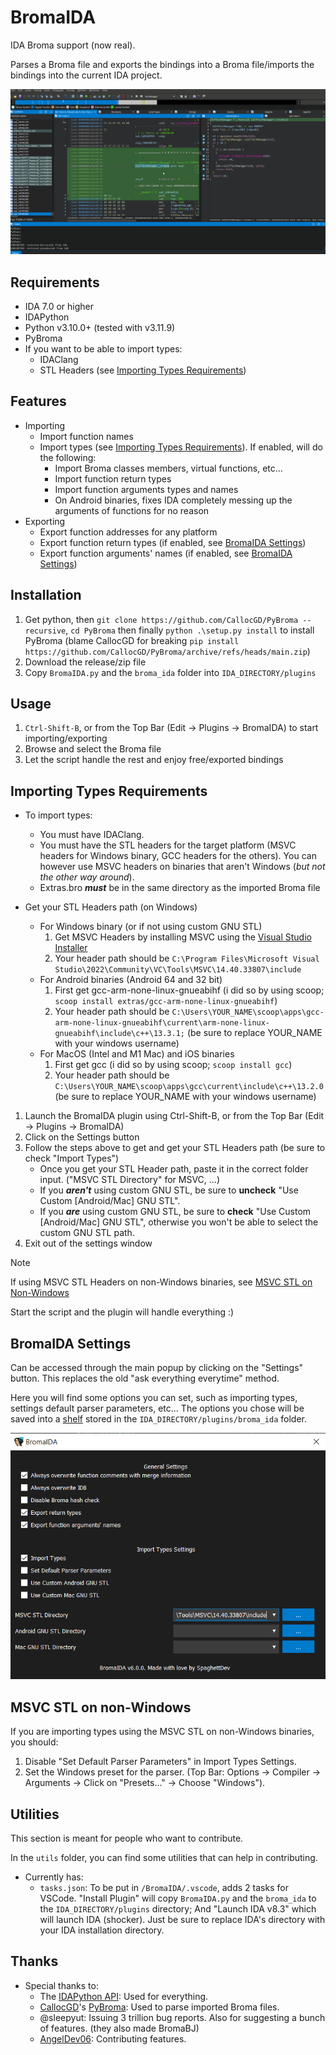 # BromaIDA

IDA Broma support (now real).

Parses a Broma file and exports the bindings into a Broma file/imports the bindings into the current IDA project.

[![BromaIDA](assets/bida.gif)](https://github.com/SpaghettDev/BromaIDA/releases)

## Requirements

- IDA 7.0 or higher
- IDAPython
- Python v3.10.0+ (tested with v3.11.9)
- PyBroma
- If you want to be able to import types:
  - IDAClang
  - STL Headers (see [Importing Types Requirements](#importing-types-requirements))

## Features

- Importing
  - Import function names
  - Import types (see [Importing Types Requirements](#importing-types-requirements)). If enabled, will do the following:
    - Import Broma classes members, virtual functions, etc...
    - Import function return types
    - Import function arguments types and names
    - On Android binaries, fixes IDA completely messing up the arguments of functions for no reason
- Exporting
  - Export function addresses for any platform
  - Export function return types (if enabled, see [BromaIDA Settings](#bromaida-settings))
  - Export function arguments' names (if enabled, see [BromaIDA Settings](#bromaida-settings))

## Installation

1. Get python, then `git clone https://github.com/CallocGD/PyBroma --recursive`, `cd PyBroma` then finally `python .\setup.py install` to install PyBroma (blame CallocGD for breaking `pip install https://github.com/CallocGD/PyBroma/archive/refs/heads/main.zip`)
2. Download the release/zip file
3. Copy `BromaIDA.py` and the `broma_ida` folder into `IDA_DIRECTORY/plugins`

## Usage

1. `Ctrl-Shift-B`, or from the Top Bar (Edit -> Plugins -> BromaIDA) to start importing/exporting
2. Browse and select the Broma file
3. Let the script handle the rest and enjoy free/exported bindings

## Importing Types Requirements

- To import types:
  - You must have IDAClang.
  - You must have the STL headers for the target platform (MSVC headers for Windows binary, GCC headers for the others). You can however use MSVC headers on binaries that aren't Windows (_but not the other way around_).
  - Extras.bro **_must_** be in the same directory as the imported Broma file

- Get your STL Headers path (on Windows)
  - For Windows binary (or if not using custom GNU STL)
     1. Get MSVC Headers by installing MSVC using the [Visual Studio Installer](https://visualstudio.microsoft.com/downloads)
     2. Your header path should be `C:\Program Files\Microsoft Visual Studio\2022\Community\VC\Tools\MSVC\14.40.33807\include`
  - For Android binaries (Android 64 and 32 bit)
     1. First get gcc-arm-none-linux-gnueabihf (i did so by using scoop; `scoop install extras/gcc-arm-none-linux-gnueabihf`)
     2. Your header path should be `C:\Users\YOUR_NAME\scoop\apps\gcc-arm-none-linux-gnueabihf\current\arm-none-linux-gnueabihf\include\c++\13.3.1;` (be sure to replace YOUR_NAME with your windows username)
  - For MacOS (Intel and M1 Mac) and iOS binaries
     1. First get gcc (i did so by using scoop; `scoop install gcc`)
     2. Your header path should be `C:\Users\YOUR_NAME\scoop\apps\gcc\current\include\c++\13.2.0` (be sure to replace YOUR_NAME with your windows username)

1. Launch the BromaIDA plugin using Ctrl-Shift-B, or from the Top Bar (Edit -> Plugins -> BromaIDA)
2. Click on the Settings button
3. Follow the steps above to get and get your STL Headers path (be sure to check "Import Types")
   - Once you get your STL Header path, paste it in the correct folder input. ("MSVC STL Directory" for MSVC, ...)
   - If you **_aren't_** using custom GNU STL, be sure to **uncheck** "Use Custom [Android/Mac] GNU STL".
   - If you **_are_** using custom GNU STL, be sure to **check** "Use Custom [Android/Mac] GNU STL", otherwise you won't be able to select the custom GNU STL path.
4. Exit out of the settings window

> [!NOTE]
> If using MSVC STL Headers on non-Windows binaries, see [MSVC STL on Non-Windows](#msvc-stl-on-non-windows)

Start the script and the plugin will handle everything :)

## BromaIDA Settings

Can be accessed through the main popup by clicking on the "Settings" button.
This replaces the old "ask everything everytime" method.

Here you will find some options you can set, such as importing types, settings default parser parameters, etc...
The options you chose will be saved into a [shelf](https://docs.python.org/3/library/shelve.html) stored in the `IDA_DIRECTORY/plugins/broma_ida` folder.

![BromaIDA Settings](assets/settings.png)

## MSVC STL on non-Windows

If you are importing types using the MSVC STL on non-Windows binaries, you should:

1. Disable "Set Default Parser Parameters" in Import Types Settings.
2. Set the Windows preset for the parser. (Top Bar: Options -> Compiler -> Arguments -> Click on "Presets..." -> Choose "Windows").

## Utilities

This section is meant for people who want to contribute.

In the `utils` folder, you can find some utilities that can help in contributing.

- Currently has:
  - `tasks.json`: To be put in `/BromaIDA/.vscode`, adds 2 tasks for VSCode. "Install Plugin" will copy `BromaIDA.py` and the `broma_ida` to the `IDA_DIRECTORY/plugins` directory; And "Launch IDA v8.3" which will launch IDA (shocker). Just be sure to replace IDA's directory with your IDA installation directory.

## Thanks

- Special thanks to:
  - The [IDAPython API](https://hex-rays.com/products/ida/support/idapython_docs): Used for everything.
  - [CallocGD](https://github.com/CallocGD)'s [PyBroma](https://github.com/CallocGD/PyBroma): Used to parse imported Broma files.
  - @sleepyut: Issuing 3 trillion bug reports. Also for suggesting a bunch of features. (they also made BromaBJ)
  - [AngelDev06](https://github.com/AngelDev06): Contributing features.
